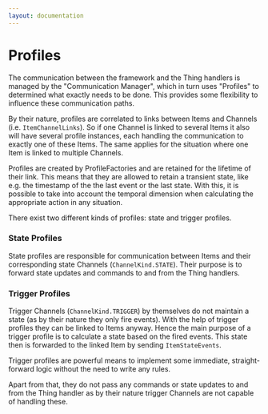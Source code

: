```yaml
---
layout: documentation
---
```


# Profiles

The communication between the framework and the Thing handlers is managed by the "Communication Manager", which in turn uses "Profiles"  to determined what exactly needs to be done. 
This provides some flexibility to influence these communication paths.

By their nature, profiles are correlated to links between Items and Channels (i.e. `ItemChannelLinks`). So if one Channel is linked to several Items it also will have several profile instances, each handling the communication to exactly one of these Items. 
The same applies for the situation where one Item is linked to multiple Channels. 

Profiles are created by ProfileFactories and are retained for the lifetime of their link. 
This means that they are allowed to retain a transient state, like e.g. the timestamp of the the last event or the last state. 
With this, it is possible to take into account the temporal dimension when calculating the appropriate action in any situation.

There exist two different kinds of profiles: state and trigger profiles.

### State Profiles

State profiles are responsible for communication between Items and their corresponding state Channels (`ChannelKind.STATE`). 
Their purpose is to forward state updates and commands to and from the Thing handlers.

### Trigger Profiles

Trigger Channels (`ChannelKind.TRIGGER`) by themselves do not maintain a state (as by their nature they only fire events). 
With the help of trigger profiles they can be linked to Items anyway. 
Hence the main purpose of a trigger profile is to calculate a state based on the fired events. 
This state then is forwarded to the linked Item by sending `ItemStateEvents`. 

Trigger profiles are powerful means to implement some immediate, straight-forward logic without the need to write any rules. 

Apart from that, they do not pass any commands or state updates to and from the Thing handler as by their nature trigger Channels are not capable of handling these.
